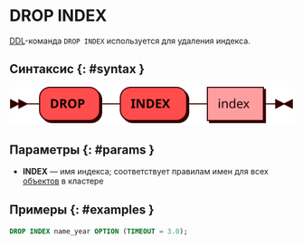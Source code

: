# DROP INDEX

[DDL](ddl.md)-команда `DROP INDEX` используется для удаления индекса.

## Синтаксис {: #syntax }

![DROP INDEX](../../images/ebnf/drop_index.svg)

## Параметры {: #params }

* **INDEX** — имя индекса; соответствует правилам имен для всех
[объектов](object.md) в кластере

## Примеры {: #examples }

```sql
DROP INDEX name_year OPTION (TIMEOUT = 3.0);
```
